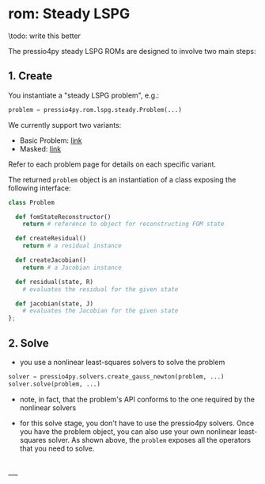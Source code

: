 
# rom: Steady LSPG

\todo: write this better


The pressio4py steady LSPG ROMs are designed to involve two main steps:

## 1. Create

You instantiate a "steady LSPG problem", e.g.:<br/>

```py
problem = pressio4py.rom.lspg.steady.Problem(...)
```

We currently support two variants:
 - Basic Problem: [link](md_pages_components_rom_lspg_default_steady.html)
 - Masked: [link](md_pages_components_rom_lspg_masked_steady.html)

Refer to each problem page for details on each specific variant.

The returned `problem` object is an instantiation of a class exposing the following interface:

```py
class Problem

  def fomStateReconstructor()
    return # reference to object for reconstructing FOM state

  def createResidual()
	return # a residual instance

  def createJacobian()
	return # a Jacobian instance

  def residual(state, R)
	# evaluates the residual for the given state

  def jacobian(state, J)
	# evaluates the Jacobian for the given state
};
```

## 2. Solve

- you use a nonlinear least-squares solvers to solve the problem
```py
solver = pressio4py.solvers.create_gauss_newton(problem, ...)
solver.solve(problem, ...)
```

- note, in fact, that the problem's API conforms to the one required by the nonlinear solvers

- for this solve stage, you don't have to use the pressio4py solvers.
  Once you have the problem object, you can also use your own nonlinear least-squares solver.
  As shown above, the `problem` exposes all the operators that you need to solve.


<br/>
___
<br/>
